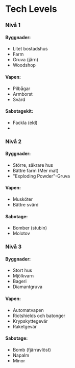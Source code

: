 # Tech Levels

### Nivå 1
#### Byggnader:
- Litet bostadshus
- Farm
- Gruva (järn)
- Woodshop
#### Vapen:
- Pilbågar
- Armborst
- Svärd
#### Sabotagekit:
- Fackla (eld)
- 

### Nivå 2
#### Byggnader:
- Större, säkrare hus
- Bättre farm (Mer mat)
- "Exploding Powder"-Gruva
#### Vapen:
- Musköter
- Bättre svärd
#### Sabotage:
- Bomber (stubin)
- Molotov

### Nivå 3
#### Byggnader:
- Stort hus
- Mjölkvarn
- Bageri
- Diamantgruva
#### Vapen:
- Automatvapen
- Riotshields och batonger
- Krypskyttegevär
- Raketgevär
#### Sabotage:
- Bomb (fjärravlöst)
- Napalm
- Minor
